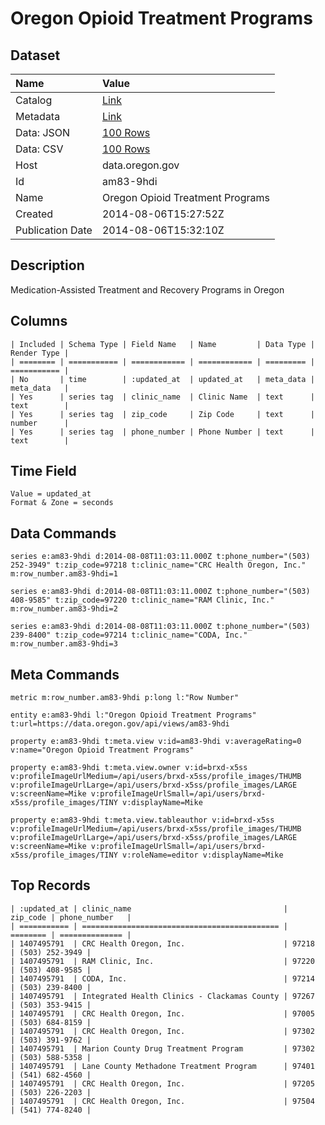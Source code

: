 # Oregon Opioid Treatment Programs

## Dataset

| Name | Value |
| :--- | :---- |
| Catalog | [Link](https://catalog.data.gov/dataset/oregon-opioid-treatment-programs-d6e1e) |
| Metadata | [Link](https://data.oregon.gov/api/views/am83-9hdi) |
| Data: JSON | [100 Rows](https://data.oregon.gov/api/views/am83-9hdi/rows.json?max_rows=100) |
| Data: CSV | [100 Rows](https://data.oregon.gov/api/views/am83-9hdi/rows.csv?max_rows=100) |
| Host | data.oregon.gov |
| Id | am83-9hdi |
| Name | Oregon Opioid Treatment Programs |
| Created | 2014-08-06T15:27:52Z |
| Publication Date | 2014-08-06T15:32:10Z |

## Description

Medication-Assisted Treatment and Recovery Programs in Oregon

## Columns

```ls
| Included | Schema Type | Field Name   | Name         | Data Type | Render Type |
| ======== | =========== | ============ | ============ | ========= | =========== |
| No       | time        | :updated_at  | updated_at   | meta_data | meta_data   |
| Yes      | series tag  | clinic_name  | Clinic Name  | text      | text        |
| Yes      | series tag  | zip_code     | Zip Code     | text      | number      |
| Yes      | series tag  | phone_number | Phone Number | text      | text        |
```

## Time Field

```ls
Value = updated_at
Format & Zone = seconds
```

## Data Commands

```ls
series e:am83-9hdi d:2014-08-08T11:03:11.000Z t:phone_number="(503) 252-3949" t:zip_code=97218 t:clinic_name="CRC Health Oregon, Inc." m:row_number.am83-9hdi=1

series e:am83-9hdi d:2014-08-08T11:03:11.000Z t:phone_number="(503) 408-9585" t:zip_code=97220 t:clinic_name="RAM Clinic, Inc." m:row_number.am83-9hdi=2

series e:am83-9hdi d:2014-08-08T11:03:11.000Z t:phone_number="(503) 239-8400" t:zip_code=97214 t:clinic_name="CODA, Inc." m:row_number.am83-9hdi=3
```

## Meta Commands

```ls
metric m:row_number.am83-9hdi p:long l:"Row Number"

entity e:am83-9hdi l:"Oregon Opioid Treatment Programs" t:url=https://data.oregon.gov/api/views/am83-9hdi

property e:am83-9hdi t:meta.view v:id=am83-9hdi v:averageRating=0 v:name="Oregon Opioid Treatment Programs"

property e:am83-9hdi t:meta.view.owner v:id=brxd-x5ss v:profileImageUrlMedium=/api/users/brxd-x5ss/profile_images/THUMB v:profileImageUrlLarge=/api/users/brxd-x5ss/profile_images/LARGE v:screenName=Mike v:profileImageUrlSmall=/api/users/brxd-x5ss/profile_images/TINY v:displayName=Mike

property e:am83-9hdi t:meta.view.tableauthor v:id=brxd-x5ss v:profileImageUrlMedium=/api/users/brxd-x5ss/profile_images/THUMB v:profileImageUrlLarge=/api/users/brxd-x5ss/profile_images/LARGE v:screenName=Mike v:profileImageUrlSmall=/api/users/brxd-x5ss/profile_images/TINY v:roleName=editor v:displayName=Mike
```

## Top Records

```ls
| :updated_at | clinic_name                                  | zip_code | phone_number   | 
| =========== | ============================================ | ======== | ============== | 
| 1407495791  | CRC Health Oregon, Inc.                      | 97218    | (503) 252-3949 | 
| 1407495791  | RAM Clinic, Inc.                             | 97220    | (503) 408-9585 | 
| 1407495791  | CODA, Inc.                                   | 97214    | (503) 239-8400 | 
| 1407495791  | Integrated Health Clinics - Clackamas County | 97267    | (503) 353-9415 | 
| 1407495791  | CRC Health Oregon, Inc.                      | 97005    | (503) 684-8159 | 
| 1407495791  | CRC Health Oregon, Inc.                      | 97302    | (503) 391-9762 | 
| 1407495791  | Marion County Drug Treatment Program         | 97302    | (503) 588-5358 | 
| 1407495791  | Lane County Methadone Treatment Program      | 97401    | (541) 682-4560 | 
| 1407495791  | CRC Health Oregon, Inc.                      | 97205    | (503) 226-2203 | 
| 1407495791  | CRC Health Oregon, Inc.                      | 97504    | (541) 774-8240 | 
```
